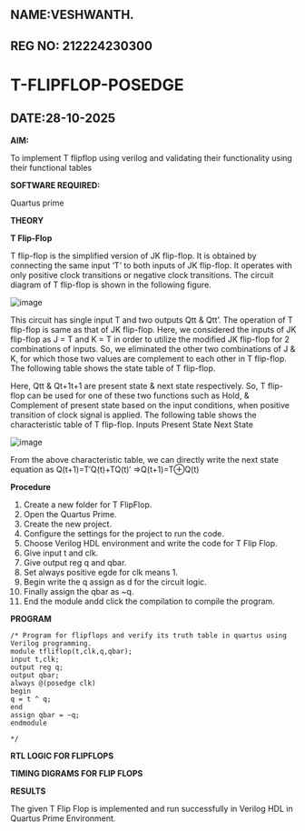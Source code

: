 ## NAME:VESHWANTH.
## REG NO: 212224230300
# T-FLIPFLOP-POSEDGE
## DATE:28-10-2025
**AIM:**

To implement  T flipflop using verilog and validating their functionality using their functional tables

**SOFTWARE REQUIRED:**

Quartus prime

**THEORY**

**T Flip-Flop**

T flip-flop is the simplified version of JK flip-flop. It is obtained by connecting the same input ‘T’ to both inputs of JK flip-flop. It operates with only positive clock transitions or negative clock transitions. The circuit diagram of T flip-flop is shown in the following figure.

![image](https://github.com/naavaneetha/T-FLIPFLOP-POSEDGE/assets/154305477/458a68fe-2d08-4a9d-ac4f-7ae0480ce0bd)

 
This circuit has single input T and two outputs Qtt & Qtt’. The operation of T flip-flop is same as that of JK flip-flop. Here, we considered the inputs of JK flip-flop as J = T and K = T in order to utilize the modified JK flip-flop for 2 combinations of inputs. So, we eliminated the other two combinations of J & K, for which those two values are complement to each other in T flip-flop. The following table shows the state table of T flip-flop.

Here, Qtt & Qt+1t+1 are present state & next state respectively. So, T flip-flop can be used for one of these two functions such as Hold, & Complement of present state based on the input conditions, when positive transition of clock signal is applied. The following table shows the characteristic table of T flip-flop. Inputs Present State Next State

![image](https://github.com/naavaneetha/T-FLIPFLOP-POSEDGE/assets/154305477/cdd7fb32-539f-4b66-bb8d-f305a153c886)

 
From the above characteristic table, we can directly write the next state equation as Q(t+1)=T′Q(t)+TQ(t)′ ⇒Q(t+1)=T⊕Q(t)

**Procedure**

1. Create a new folder for T FlipFlop.
2. Open the Quartus Prime.
3. Create the new project.
4. Configure the settings for the project to run the code.
5. Choose Verilog HDL environment and write the code for T Flip Flop.
6. Give input t and clk.
7. Give output reg q and qbar.
8. Set always positive egde for clk means 1.
9. Begin write the q assign as d for the circuit logic.
10. Finally assign the qbar as ~q.
11. End the module andd click the compilation to compile the program.

**PROGRAM**

    /* Program for flipflops and verify its truth table in quartus using Verilog programming. 
    module tfliflop(t,clk,q,qbar);
    input t,clk;
    output reg q;
    output qbar;
    always @(posedge clk)
    begin
    q = t ^ q;
    end
    assign qbar = ~q;
    endmodule

    */

**RTL LOGIC FOR FLIPFLOPS**

**TIMING DIGRAMS FOR FLIP FLOPS**

**RESULTS**

The given T Flip Flop is implemented and run successfully in Verilog HDL in Quartus Prime Environment.


